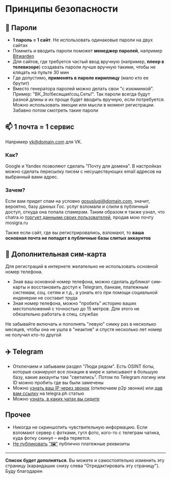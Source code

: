# Принципы безопасности

## 🔐 Пароли

- **1 пароль = 1 сайт**. Не использовать одинаковые пароли на двух сайтах
- Помнить и вводить пароли поможет **менеджер паролей**, например [Bitwarden](/bitwarden)
- Для сайтов, где требуется частый ввод вручную (например, **плеер в телевизоре**) создавать пароли лучше вручную такими, чтобы не кляцать на пульте 30 мин
- Где допустимо, **применять в пароле кириллицу** (мало кто ее брутит)
- Вместо генератора паролей можно делать свои "с изюминкой". Пример: "ВК_3to!бесящая!соц.Сеть!". Так пароли всегда будут разной длины и их проще будет вводить вручную, если потребуется. Можно использовать эмоции или мысли в момент регистрации. Забавно потом смотреть такие пароли

## 📫 1 почта = 1 сервис

Например vk@domain.com для VK.

### Как?

Google и Yandex позволяют сделать "Почту для домена". В настройках можно сделать пересылку писем с несуществующих email адресов на выбранный вами адрес.

### Зачем?

Если вам придет спам на условно gosuslugi@domain.com, значит, вероятно, базу данных Гос. услуг взломали и слили в публичный доступ, откуда она попала спамерам. Таким образом я также узнал, что chatra.io [торгует данными своих пользователей](https://imgur.com/fLN74uU), продав мою почту mosigra.ru

Также если сайт, где вы регистрировались, взломают, то **ваша основная почта не попадет в публичные базы слитых аккаунтов**

## 📵 Дополнительная сим-карта

Для регистраций в интернете желательно не использовать основной номер телефона.

- Зная ваш основной номер телефона, можно сделать дубликат сим-карты и восстановить доступ к Telegram, банкам, платежным системам, соц. сетям и т.д., а узнать его при помощи социальной инденерии не составит труда
- Зная номер телефона, можно "пробить" историю ваших местоположений с точностью до 15 метров. Для этого не обязательно работать в спец. службах

Не забывайте включать и пополнять "левую" симку раз в несколько месяцев, чтобы она не ушла в "неактив" и спустя несколько лет номер не получил кто-то другой

## ✈️ Telegram

- Отключаем и забываем раздел "Люди рядом". Есть OSINT боты, которые сканируют все локации в мире и записывают в большую базу, какие аккаунты там "светились". Потом по Telegram логину или ID можно пробить где вы были замечены
- Можно [узнать ваш IP через звонок](https://n0a.pw/telegram-get-remote-ip/) (отключаем p2p звонки) или [дав вам ссылку](https://rucore.net/%E2%80%8B%E2%80%8Bkak-uznat-ip-cherez-statyu-na-telegraph/) на telegra.ph статью
- Можно [узнать, в каких чатах вы сидите](/telegram-osint)

## Прочее

- Никогда не скриншотить чувствительную информацию. Если взломают сервер с фотками, гугл фото, кого-то с телеграм чатика, куда фотку скинул – инфа теряется.
- [Не публиковать](https://t.me/hydral0gs/4231) ["🖼️"](https://file.def.pm/4fqE7IM4.jpg) публично платежные реквизиты

---

**Список будет дополняться**. Вы можете и самостоятельно изменить эту страницу (карандашик снизу слева "Отредактировать эту страницу"). Буду благодарен
